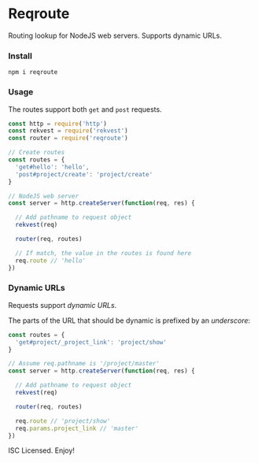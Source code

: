 # Reqroute

Routing lookup for NodeJS web servers. Supports dynamic URLs.

### Install

```
npm i reqroute
```

### Usage

The routes support both `get` and `post` requests.

```js
const http = require('http')
const rekvest = require('rekvest')
const router = require('reqroute')

// Create routes
const routes = {
  'get#hello': 'hello',
  'post#project/create': 'project/create'
}

// NodeJS web server
const server = http.createServer(function(req, res) {

  // Add pathname to request object
  rekvest(req)

  router(req, routes)

  // If match, the value in the routes is found here
  req.route // 'hello'
})
```

### Dynamic URLs

Requests support _dynamic URLs_.

The parts of the URL that should be dynamic is prefixed by an _underscore_:

```js
const routes = {
  'get#project/_project_link': 'project/show'
}

// Assume req.pathname is '/project/master'
const server = http.createServer(function(req, res) {

  // Add pathname to request object
  rekvest(req)

  router(req, routes)

  req.route // 'project/show'
  req.params.project_link // 'master'
})
```

ISC Licensed. Enjoy!
